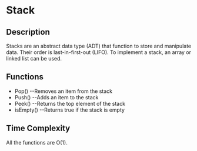 # Stack
Description
---
Stacks are an abstract data type (ADT) that function to store and manipulate data. Their order is last-in-first-out (LIFO). To implement a stack, an array or linked list can be used.

Functions
---
- Pop()
 --Removes an item from the stack
- Push()
--Adds an item to the stack
- Peek()
--Returns the top element of the stack
- isEmpty()
--Returns true if the stack is empty

Time Complexity
---
All the functions are O(1).
